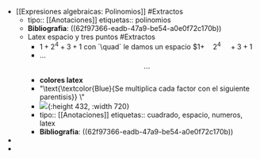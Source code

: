 - [[Expresiones algebraicas: Polinomios]] #Extractos
	- tipo:: [[Anotaciones]]
	  etiquetas:: polinomios
	- **Bibliografia**: ((62f97366-eadb-47a9-be54-a0e0f72c170b))
	- Latex espacio y tres puntos #Extractos
		- $1+2^4+3+1$ con ´\quad´ le damos un espacio $$1+\quad2^4\quad+3+1$
		- ... $$\cdots$$
		- **colores latex**
		- "\text{\textcolor{Blue}{Se multiplica cada factor con el siguiente parentisis}} \\"
		- ![](https://media.githubusercontent.com/media/nian-mejia/notas/master/assets/image_1661638752019_0.png){:height 432, :width 720}
		- tipo:: [[Anotaciones]]
		  etiquetas:: cuadrado, espacio, numeros, latex
		- **Bibliografia**: ((62f97366-eadb-47a9-be54-a0e0f72c170b))
-
-